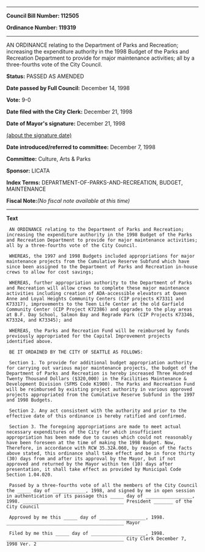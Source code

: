 

********

**Council Bill Number: 112505**
   
**Ordinance Number: 119319**
********

 AN ORDINANCE relating to the Department of Parks and Recreation; increasing the expenditure authority in the 1998 Budget of the Parks and Recreation Department to provide for major maintenance activities; all by a three-fourths vote of the City Council.

**Status:** PASSED AS AMENDED
   
**Date passed by Full Council:** December 14, 1998
   
**Vote:** 9-0
   
**Date filed with the City Clerk:** December 21, 1998
   
**Date of Mayor's signature:** December 21, 1998
   
[(about the signature date)](/~public/approvaldate.htm)
   
   
   
**Date introduced/referred to committee:** December 7, 1998
   
**Committee:** Culture, Arts & Parks
   
**Sponsor:** LICATA
   
   
**Index Terms:** DEPARTMENT-OF-PARKS-AND-RECREATION, BUDGET, MAINTENANCE

**Fiscal Note:**_(No fiscal note available at this time)_

********

**Text**
   
```
 AN ORDINANCE relating to the Department of Parks and Recreation; increasing the expenditure authority in the 1998 Budget of the Parks and Recreation Department to provide for major maintenance activities; all by a three-fourths vote of the City Council.

 WHEREAS, the 1997 and 1998 Budgets included appropriations for major maintenance projects from the Cumulative Reserve Subfund which have since been assigned to the Department of Parks and Recreation in-house crews to allow for cost savings;

 WHEREAS, further appropriation authority to the Department of Parks and Recreation will allow crews to complete these major maintenance activities including creation of ADA-accessible elevators at Queen Anne and Loyal Heights Community Centers (CIP projects K73311 and K73317), improvements to the Teen Life Center at the old Garfield Community Center (CIP Project K72386) and upgrades to the play areas at B.F. Day School, Salmon Bay and Regrade Park (CIP Projects K73346, K73324, and K73345); and

 WHEREAS, the Parks and Recreation Fund will be reimbursed by funds previously appropriated for the Capital Improvement projects identified above.

 BE IT ORDAINED BY THE CITY OF SEATTLE AS FOLLOWS:

 Section 1. To provide for additional budget appropriation authority for carrying out various major maintenance projects, the budget of the Department of Parks and Recreation is hereby increased Three Hundred Twenty Thousand Dollars ($320,000) in the Facilities Maintenance & Development Division (SFMS Code K1900). The Parks and Recreation Fund will be reimbursed by existing project authority in various approved projects appropriated from the Cumulative Reserve Subfund in the 1997 and 1998 Budgets.

 Section 2. Any act consistent with the authority and prior to the effective date of this ordinance is hereby ratified and confirmed.

 Section 3. The foregoing appropriations are made to meet actual necessary expenditures of the City for which insufficient appropriation has been made due to causes which could not reasonably have been foreseen at the time of making the 1998 Budget. Now, Therefore, in accordance with RCW 35.32A.060, by reason of the facts above stated, this ordinance shall take effect and be in force thirty (30) days from and after its approval by the Mayor, but if not approved and returned by the Mayor within ten (10) days after presentation, it shall take effect as provided by Municipal Code Section 1.04.020.

 Passed by a three-fourths vote of all the members of the City Council the _____ day of ____________, 1998, and signed by me in open session in authentication of its passage this _____ day of _________________, 1998. _____________________________________ President _______ of the City Council

 Approved by me this _____ day of _________________, 1998. ___________________________________________ Mayor

 Filed by me this _____ day of ____________________, 1998. ___________________________________________ City Clerk December 7, 1998 Ver. 2

```
